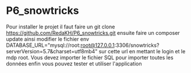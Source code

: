 # P6_snowtricks

Pour installer le projet il faut faire un git clone https://github.com/RedaKH/P6_snowtricks.git  ensuite faire un composer update ainsi modifier le fichier env  DATABASE_URL="mysql://root:root@127.0.0.1:3306/snowtricks?serverVersion=5.7&charset=utf8mb4" sur cette url en mettant le login et le mdp root. Vous devez importer le fichier SQL pour importer toutes les données enfin vous pouvez tester et utiliser l'application
